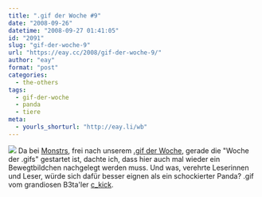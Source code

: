 ```yaml
---
title: ".gif der Woche #9"
date: "2008-09-26"
datetime: "2008-09-27 01:41:05"
id: "2091"
slug: "gif-der-woche-9"
url: "https://eay.cc/2008/gif-der-woche-9/"
author: "eay"
format: "post"
categories:
  - the-others
tags:
  - gif-der-woche
  - panda
  - tiere
meta:
  - yourls_shorturl: "http://eay.li/wb"
---
```


![](/uploads/2008/pandaschock.gif) Da bei [Monstrs](http://www.monstrs.de/), frei nach unserem [.gif der Woche](//eay.cc/tag/gif-der-woche/), gerade die "Woche der .gifs" gestartet ist, dachte ich, dass hier auch mal wieder ein Bewegtbildchen nachgelegt werden muss. Und was, verehrte Leserinnen und Leser, würde sich dafür besser eignen als ein schockierter Panda? .gif vom grandiosen B3ta'ler [c\_kick](http://www.totalleh.com/).
